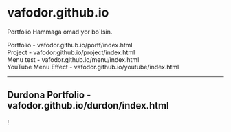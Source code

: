 # vafodor.github.io
Portfolio
Hammaga omad yor bo`lsin. <br>


Portfolio - vafodor.github.io/portf/index.html <br>
Project - vafodor.github.io/project/index.html <br>
Menu test - vafodor.github.io/menu/index.html <br>
YouTube Menu Effect - vafodor.github.io/youtube/index.html <br>

--------
Durdona Portfolio - vafodor.github.io/durdon/index.html <br>
--------


!
